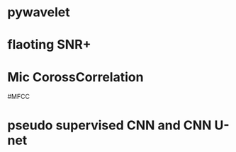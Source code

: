

# pywavelet

# flaoting SNR+

# Mic CorossCorrelation

#MFCC

# pseudo supervised CNN and CNN U-net

